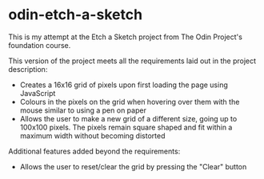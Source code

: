 # odin-etch-a-sketch

This is my attempt at the Etch a Sketch project from The Odin Project's foundation course.

This version of the project meets all the requirements laid out in the project description:

* Creates a 16x16 grid of pixels upon first loading the page using JavaScript
* Colours in the pixels on the grid when hovering over them with the mouse similar to using a pen on paper
* Allows the user to make a new grid of a different size, going up to 100x100 pixels. The pixels remain square shaped and fit within a maximum width without becoming distorted

Additional features added beyond the requirements:
* Allows the user to reset/clear the grid by pressing the "Clear" button
